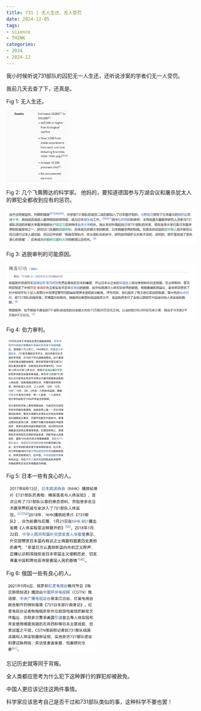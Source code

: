 ```yaml
---
title: 731 | 无人生还、无人受罚
date: 2024-12-05
tags: 
- science
- THINK
categories: 
- 2024
- 2024-12
---
```




我小时候听说731部队的囚犯无一人生还，还听说涉案的学者们无一人受罚。

我前几天去查了下，还真是。 

Fig 1: 无人生还。 

<img src="731/image-20250207120931272.png" alt="image-20250207120931272" style="zoom:33%;" />

Fig 2: 几个飞黄腾达的科学家。 他妈的，要知道德国参与万湖会议和屠杀犹太人的罪犯全都收到应有的惩罚。 

<img src="731/image-20250207121539164.png" alt="image-20250207121539164" style="zoom:80%;" />

Fig 3: 逃脱审判的可能原因。 

<img src="731/image-20250207121602030.png" alt="image-20250207121602030" style="zoom:80%;" />

Fig 4: 伯力审判。 

<img src="731/image-20250207121421051.png" alt="image-20250207121421051" style="zoom:33%;" />

Fig 5: 日本一些有良心的人。

<img src="731/image-20250207121201305.png" alt="image-20250207121201305" style="zoom:33%;" />

Fig 6: 俄国一些有良心的人。

<img src="731/image-20250207121247312.png" alt="image-20250207121247312" style="zoom:33%;" />

忘记历史就等同于背叛。

全人类都应思考为什么犯下这种罪行的罪犯却被赦免。

中国人更应该记住这两件事情。

科学家应该思考自己是否干过和731部队类似的事，这种科学不要也罢！


